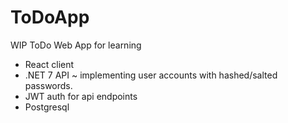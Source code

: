 # ToDoApp

WIP ToDo Web App for learning

- React client
- .NET 7 API ~ implementing user accounts with hashed/salted passwords.
- JWT auth for api endpoints
- Postgresql
